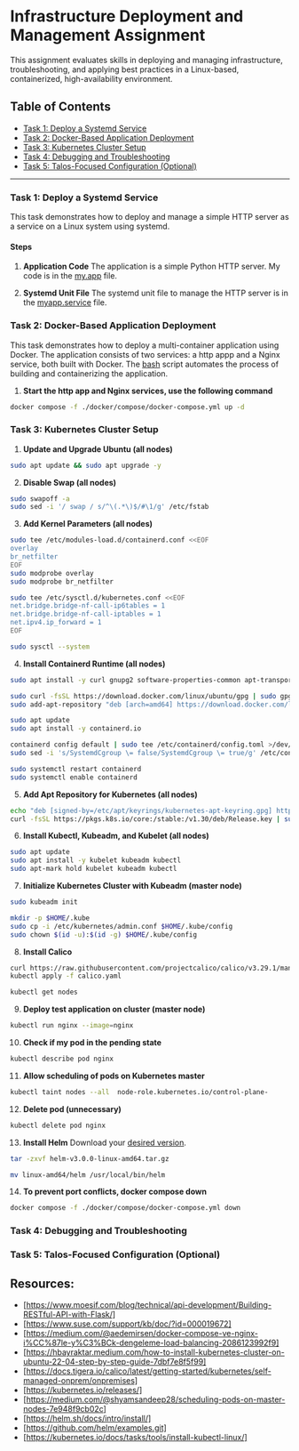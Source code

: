 # Infrastructure Deployment and Management Assignment

This assignment evaluates skills in deploying and managing infrastructure, troubleshooting, and applying best practices in a Linux-based, containerized, high-availability environment.

## Table of Contents

- [Task 1: Deploy a Systemd Service](#task-1-deploy-a-systemd-service)
- [Task 2: Docker-Based Application Deployment](#task-2-docker-based-application-deployment)
- [Task 3: Kubernetes Cluster Setup](#task-3-kubernetes-cluster-setup)
- [Task 4: Debugging and Troubleshooting](#task-4-debugging-and-troubleshooting)
- [Task 5: Talos-Focused Configuration (Optional)](#task-5-talos-focused-configuration-optional)

---

### Task 1: Deploy a Systemd Service

This task demonstrates how to deploy and manage a simple HTTP server as a service on a Linux system using systemd.

#### Steps

1. **Application Code**
The application is a simple Python HTTP server. My code is in the [my.app](server/myapp.py) file.

2. **Systemd Unit File**
The systemd unit file to manage the HTTP server is in the [myapp.service](systemd/myapp.service) file.

### Task 2: Docker-Based Application Deployment

This task demonstrates how to deploy a multi-container application using Docker. The application consists of two services: a http appp and a Nginx service, both built with Docker.
The [bash](build.sh) script automates the process of building and containerizing the application.

1. **Start the http app and Nginx services, use the following command**
```sh
docker compose -f ./docker/compose/docker-compose.yml up -d
```

### Task 3: Kubernetes Cluster Setup

1. **Update and Upgrade Ubuntu (all nodes)**
```sh
sudo apt update && sudo apt upgrade -y
```

2. **Disable Swap (all nodes)**
```sh
sudo swapoff -a
sudo sed -i '/ swap / s/^\(.*\)$/#\1/g' /etc/fstab
```

3. **Add Kernel Parameters (all nodes)**
```sh
sudo tee /etc/modules-load.d/containerd.conf <<EOF
overlay
br_netfilter
EOF
sudo modprobe overlay
sudo modprobe br_netfilter
```
```sh
sudo tee /etc/sysctl.d/kubernetes.conf <<EOF
net.bridge.bridge-nf-call-ip6tables = 1
net.bridge.bridge-nf-call-iptables = 1
net.ipv4.ip_forward = 1
EOF
```
```sh
sudo sysctl --system
```
4. **Install Containerd Runtime (all nodes)**
```sh
sudo apt install -y curl gnupg2 software-properties-common apt-transport-https ca-certificates
```
```sh
sudo curl -fsSL https://download.docker.com/linux/ubuntu/gpg | sudo gpg --dearmour -o /etc/apt/trusted.gpg.d/docker.gpg
sudo add-apt-repository "deb [arch=amd64] https://download.docker.com/linux/ubuntu $(lsb_release -cs) stable"
```
```sh
sudo apt update
sudo apt install -y containerd.io
```
```sh
containerd config default | sudo tee /etc/containerd/config.toml >/dev/null 2>&1
sudo sed -i 's/SystemdCgroup \= false/SystemdCgroup \= true/g' /etc/containerd/config.toml
```
```sh
sudo systemctl restart containerd
sudo systemctl enable containerd
```
5. **Add Apt Repository for Kubernetes (all nodes)**
```sh
echo "deb [signed-by=/etc/apt/keyrings/kubernetes-apt-keyring.gpg] https://pkgs.k8s.io/core:/stable:/v1.30/deb/ /" | sudo tee /etc/apt/sources.list.d/kubernetes.list
curl -fsSL https://pkgs.k8s.io/core:/stable:/v1.30/deb/Release.key | sudo gpg --dearmor -o /etc/apt/keyrings/kubernetes-apt-keyring.gpg
```

6. **Install Kubectl, Kubeadm, and Kubelet (all nodes)**
```sh
sudo apt update
sudo apt install -y kubelet kubeadm kubectl
sudo apt-mark hold kubelet kubeadm kubectl
```
7. **Initialize Kubernetes Cluster with Kubeadm (master node)**
```sh
sudo kubeadm init
```
```sh
mkdir -p $HOME/.kube
sudo cp -i /etc/kubernetes/admin.conf $HOME/.kube/config
sudo chown $(id -u):$(id -g) $HOME/.kube/config
```

8. **Install Calico**
```sh
curl https://raw.githubusercontent.com/projectcalico/calico/v3.29.1/manifests/calico.yaml -O
kubectl apply -f calico.yaml
```
```sh
kubectl get nodes
```
9. **Deploy test application on cluster (master node)**
```sh
kubectl run nginx --image=nginx
```

10. **Check if my pod in the pending state**
```sh
kubectl describe pod nginx
```

11. **Allow scheduling of pods on Kubernetes master**
```sh
kubectl taint nodes --all  node-role.kubernetes.io/control-plane-
```

12. **Delete pod (unnecessary)**
```sh
kubectl delete pod nginx
```
13. **Install Helm**
Download your [desired version](https://github.com/helm/helm/releases).
```sh
tar -zxvf helm-v3.0.0-linux-amd64.tar.gz
```
```sh
mv linux-amd64/helm /usr/local/bin/helm
```
14. **To prevent port conflicts, docker compose down**
```sh
docker compose -f ./docker/compose/docker-compose.yml down
```


### Task 4: Debugging and Troubleshooting



### Task 5: Talos-Focused Configuration (Optional)




## Resources:
- [https://www.moesif.com/blog/technical/api-development/Building-RESTful-API-with-Flask/]
- [https://www.suse.com/support/kb/doc/?id=000019672]
- [https://medium.com/@aedemirsen/docker-compose-ve-nginx-i%CC%87le-y%C3%BCk-dengeleme-load-balancing-2086123992f9]
- [https://hbayraktar.medium.com/how-to-install-kubernetes-cluster-on-ubuntu-22-04-step-by-step-guide-7dbf7e8f5f99]
- [https://docs.tigera.io/calico/latest/getting-started/kubernetes/self-managed-onprem/onpremises]
- [https://kubernetes.io/releases/]
- [https://medium.com/@shyamsandeep28/scheduling-pods-on-master-nodes-7e948f9cb02c]
- [https://helm.sh/docs/intro/install/]
- [https://github.com/helm/examples.git]
- [https://kubernetes.io/docs/tasks/tools/install-kubectl-linux/]